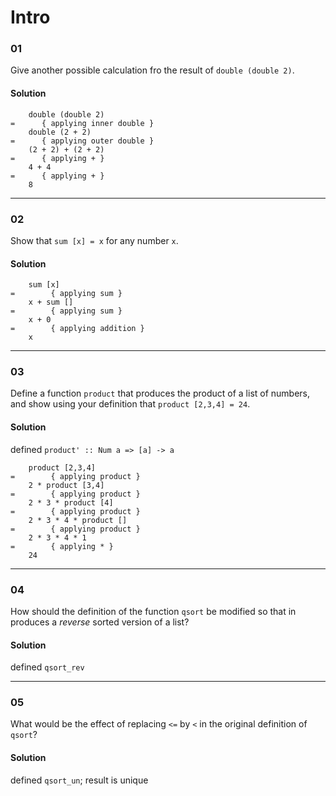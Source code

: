 # Intro

### 01 

Give another possible calculation fro the result of `double (double 2)`.

#### Solution
```
    double (double 2)
=      { applying inner double }
    double (2 + 2)
=      { applying outer double }
    (2 + 2) + (2 + 2)
=      { applying + }
    4 + 4
=      { applying + }
    8
```

---

### 02

Show that `sum [x] = x` for any number `x`.

#### Solution
```
    sum [x]
=        { applying sum }
    x + sum []
=        { applying sum }
    x + 0
=        { applying addition }
    x  
```
---

### 03

Define a function `product` that produces the product of a list of numbers,
and show using your definition that `product [2,3,4] = 24`.

#### Solution
defined `product' :: Num a => [a] -> a`

```
    product [2,3,4]
=        { applying product }
    2 * product [3,4]
=        { applying product }
    2 * 3 * product [4]
=        { applying product }
    2 * 3 * 4 * product [] 
=        { applying product }
    2 * 3 * 4 * 1
=        { applying * }
    24
```

---

### 04

How should the definition of the function `qsort` be modified so that in produces a
_reverse_ sorted version of a list?

#### Solution
defined `qsort_rev`

---
### 05
What would be the effect of replacing `<=` by `<` in the original definition of
`qsort`? 

#### Solution
defined `qsort_un`; result is unique 
